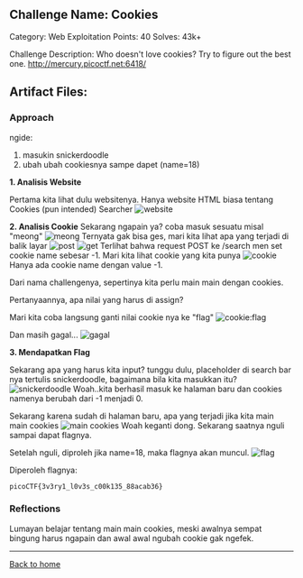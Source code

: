 ## Challenge Name: Cookies
Category: Web Exploitation
Points: 40
Solves: 43k+

Challenge Description: 
Who doesn't love cookies? Try to figure out the best one. http://mercury.picoctf.net:6418/

Artifact Files:
-

### Approach

ngide:
1. masukin snickerdoodle
2. ubah ubah cookiesnya sampe dapet (name=18)

**1. Analisis Website**

Pertama kita lihat dulu websitenya. Hanya website HTML biasa tentang Cookies (pun intended) Searcher
![website](Cookies-1.JPG)

**2. Analisis Cookie**
Sekarang ngapain ya? coba masuk sesuatu misal "meong"
![meong](Cookies-2.JPG)
Ternyata gak bisa ges, mari kita lihat apa yang terjadi di balik layar
![post](Cookies-3.JPG)
![get](Cookies-4.JPG)
Terlihat bahwa request POST ke /search men set cookie name sebesar -1. Mari kita lihat cookie yang kita punya
![cookie](Cookies-5.JPG)
Hanya ada cookie name dengan value -1.

Dari nama challengenya, sepertinya kita perlu main main dengan cookies.

Pertanyaannya, apa nilai yang harus di assign?

Mari kita coba langsung ganti nilai cookie nya ke "flag"
![cookie:flag](Cookies-6.JPG)

Dan masih gagal...
![gagal](Cookies-7.JPG)

**3. Mendapatkan Flag**

Sekarang apa yang harus kita input? tunggu dulu, placeholder di search bar nya tertulis snickerdoodle, bagaimana bila kita masukkan itu?
![snickerdoodle](Cookies-8.JPG)
Woah..kita berhasil masuk ke halaman baru dan cookies namenya berubah dari -1 menjadi 0. 

Sekarang karena sudah di halaman baru, apa yang terjadi jika kita main main cookies
![main cookies](Cookies-9.JPG)
Woah keganti dong. Sekarang saatnya nguli sampai dapat flagnya.

Setelah nguli, diproleh jika name=18, maka flagnya akan muncul.
![flag](Cookies-10.JPG)

Diperoleh flagnya:
```
picoCTF{3v3ry1_l0v3s_c00k135_88acab36}
```

### Reflections
Lumayan belajar tentang main main cookies, meski awalnya sempat bingung harus ngapain dan awal awal ngubah cookie gak ngefek.

---
[Back to home](../Readme.md)
